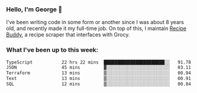 ### Hello, I'm George 👋

I've been writing code in some form or another since I was about 8 years old, and recently made it my full-time job. On top of this, I maintain [Recipe Buddy](https://github.com/georgegebbett/recipe-buddy), a recipe scraper that interfaces with Grocy.  

<!--
**georgegebbett/georgegebbett** is a ✨ _special_ ✨ repository because its `README.md` (this file) appears on your GitHub profile.

Here are some ideas to get you started:

- 🔭 I’m currently working on ...
- 🌱 I’m currently learning ...
- 👯 I’m looking to collaborate on ...
- 🤔 I’m looking for help with ...
- 💬 Ask me about ...
- 📫 How to reach me: ...
- 😄 Pronouns: ...
- ⚡ Fun fact: ...
-->

### What I've been up to this week:
<!--START_SECTION:waka-->

```txt
TypeScript           22 hrs 22 mins  ███████████████████████░░   91.78 %
JSON                 45 mins         ▓░░░░░░░░░░░░░░░░░░░░░░░░   03.11 %
Terraform            13 mins         ▒░░░░░░░░░░░░░░░░░░░░░░░░   00.94 %
Text                 13 mins         ▒░░░░░░░░░░░░░░░░░░░░░░░░   00.91 %
SQL                  12 mins         ▒░░░░░░░░░░░░░░░░░░░░░░░░   00.84 %
```

<!--END_SECTION:waka-->
